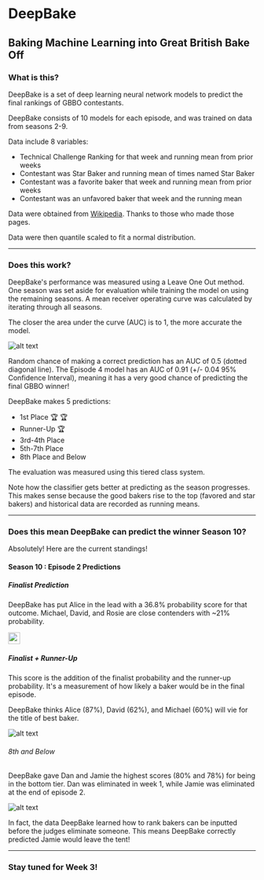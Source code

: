 # DeepBake
Baking Machine Learning into Great British Bake Off
----------------------------------------------------

### What is this? 

DeepBake is a set of deep learning neural network models to predict the final rankings of GBBO contestants. 

DeepBake consists of 10 models for each episode, and was trained on data from seasons 2-9.

Data include 8 variables:

* Technical Challenge Ranking for that week and running mean from prior weeks
* Contestant was Star Baker and running mean of times named Star Baker
* Contestant was a favorite baker that week and running mean from prior weeks
* Contestant was an unfavored baker that week and the running mean

Data were obtained from [Wikipedia](https://en.wikipedia.org/wiki/The_Great_British_Bake_Off). Thanks to those who made those pages. 

Data were then quantile scaled to fit a normal distribution.

----------------------------------------

### Does this work? 

DeepBake's performance was measured using a Leave One Out method. One season was set aside for evaluation while training the model on using the remaining seasons. A mean receiver operating curve was calculated by iterating through all seasons. 

The closer the area under the curve (AUC) is to 1, the more accurate the model. 

![alt text](https://github.com/dantaki/DeepBake/blob/master/FIGURES/gbbo.loo.norm.tiered.nos1.keras.deepbake.results.20190910.png "ROC Curve for DeepBake")

Random chance of making a correct prediction has an AUC of 0.5 (dotted diagonal line). The Episode 4 model has an AUC of 0.91 (+/- 0.04 95% Confidence Interval), meaning it has a very good chance of predicting the final GBBO winner!

DeepBake makes 5 predictions:

* 1st Place :trophy: :trophy:
* Runner-Up :trophy:
* 3rd-4th Place
* 5th-7th Place
* 8th Place and Below

The evaluation was measured using this tiered class system. 

Note how the classifier gets better at predicting as the season progresses. This makes sense because the good bakers rise to the top (favored and star bakers) and historical data are recorded as running means. 

------------------------------------------

### Does this mean DeepBake can predict the winner Season 10?

Absolutely! Here are the current standings!

#### Season 10 : Episode 2 Predictions

##### Finalist Prediction

DeepBake has put Alice in the lead with a 36.8% probability score for that outcome. Michael, David, and Rosie are close contenders with ~21% probability. 

<img src="https://github.com/dantaki/DeepBake/blob/master/FIGURES/s10.e2.finalist.png " height="24">


##### Finalist + Runner-Up

This score is the addition of the finalist probability and the runner-up probability. It's a measurement of how likely a baker would be in the final episode. 

DeepBake thinks Alice (87%), David (62%), and Michael (60%) will vie for the title of best baker.

![alt text](https://github.com/dantaki/DeepBake/blob/master/FIGURES/s10.e2.top3.png "DeepBake Top3 Season 10 Episode 2")

###### 8th and Below

DeepBake gave Dan and Jamie the highest scores (80% and 78%) for being in the bottom tier. Dan was eliminated in week 1, while Jamie was eliminated at the end of episode 2. 

![alt text](https://github.com/dantaki/DeepBake/blob/master/FIGURES/s10.e2.bottom.png "DeepBake Bottom Season 10 Episode 2")

In fact, the data DeepBake learned how to rank bakers can be inputted before the judges eliminate someone. This means DeepBake correctly predicted Jamie would leave the tent!

----------------------------------------

### Stay tuned for Week 3! 
